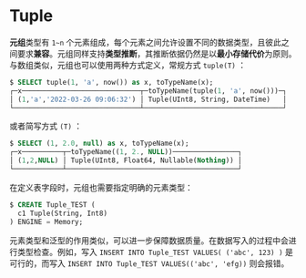 # Tuple

**元组**类型有 `1~n` 个元素组成，每个元素之间允许设置不同的数据类型，且彼此之间要求**兼容**。元组同样支持**类型推断**，其推断依据仍然是以**最小存储代价**为原则。与数组类似，元组也可以使用两种方式定义，常规方式 `tuple(T)` ：

```sql
$ SELECT tuple(1, 'a', now()) as x, toTypeName(x);
┌─x─────────────────────────────┬─toTypeName(tuple(1, 'a', now()))─┐
│ (1,'a','2022-03-26 09:06:32') │ Tuple(UInt8, String, DateTime)   │
└───────────────────────────────┴──────────────────────────────────┘
```

或者简写方式 `(T)` ：

```sql
$ SELECT (1, 2.0, null) as x, toTypeName(x);
┌─x──────────┬─toTypeName((1, 2., NULL))────────────────┐
│ (1,2,NULL) │ Tuple(UInt8, Float64, Nullable(Nothing)) │
└────────────┴──────────────────────────────────────────┘
```

在定义表字段时，元组也需要指定明确的元素类型：

```sql
$ CREATE Tuple_TEST (
  c1 Tuple(String, Int8)
) ENGINE = Memory;
```

元素类型和泛型的作用类似，可以进一步保障数据质量。在数据写入的过程中会进行类型检查。例如，写入 `INSERT INTO Tuple_TEST VALUES( ('abc', 123) )` 是可行的，而写入 `INSERT INTO Tuple_TEST VALUES(('abc', 'efg))` 则会报错。
